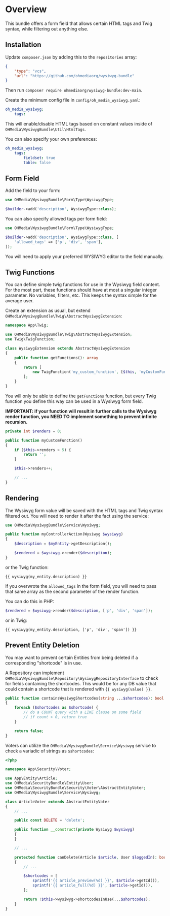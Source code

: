 # Overview

This bundle offers a form field that allows certain HTML tags and Twig syntax,
while filtering out anything else.

## Installation

Update `composer.json` by adding this to the `repositories` array:

```json
{
    "type": "vcs",
    "url": "https://github.com/ohmediaorg/wysiwyg-bundle"
}
```

Then run `composer require ohmediaorg/wysiwyg-bundle:dev-main`.

Create the minimum config file in `config/oh_media_wysiwyg.yaml`:

```yaml
oh_media_wysiwyg:
    tags:
```

This will enable/disable HTML tags based on constant values inside of
`OHMedia\WysiwygBundle\Util\HtmlTags`.

You can also specify your own preferences:

```yaml
oh_media_wysiwyg:
    tags:
        fieldset: true
        table: false
```

## Form Field

Add the field to your form:

```php
use OHMedia\WysiwygBundle\Form\Type\WysiwygType;

$builder->add('description', WysiwygType::class);
```

You can also specify allowed tags per form field:

```php
use OHMedia\WysiwygBundle\Form\Type\WysiwygType;

$builder->add('description', WysiwygType::class, [
    'allowed_tags' => ['p', 'div', 'span'],
]);
```

You will need to apply your preferred WYSIWYG editor to the field manually.

## Twig Functions

You can define simple twig functions for use in the Wysiwyg field content. For
the most part, these functions should have at most a singular integer parameter.
No variables, filters, etc. This keeps the syntax simple for the average user.

Create an extension as usual, but extend
`OHMedia\WysiwygBundle\Twig\AbstractWysiwygExtension`:

```php
namespace App\Twig;

use OHMedia\WysiwygBundle\Twig\AbstractWysiwygExtension;
use Twig\TwigFunction;

class WysiwygExtension extends AbstractWysiwygExtension
{
    public function getFunctions(): array
    {
        return [
            new TwigFunction('my_custom_function', [$this, 'myCustomFunction']),
        ];
    }
}
```

You will only be able to define the `getFunctions` function, but every Twig
function you define this way can be used in a Wysiwyg form field.

**IMPORTANT: if your function will result in further calls to the Wysiwyg render
function, you NEED TO implement something to prevent infinite recursion.**

```php
private int $renders = 0;

public function myCustomFunction()
{
    if ($this->renders > 5) {
        return '';
    }

    $this->renders++;

    // ...
}
```

## Rendering

The Wysiwyg form value will be saved with the HTML tags and Twig syntax filtered
out. You will need to render it after the fact using the service:

```php
use OHMedia\WysiwygBundle\Service\Wysiwyg;

public function myControllerAction(Wysiwyg $wysiwyg)
{
    $description = $myEntity->getDescription();

    $rendered = $wysiwyg->render($description);
}
```

or the Twig function:

```twig
{{ wysiwyg(my_entity.description) }}
```

If you overwrote the `allowed_tags` in the form field, you will need to pass
that same array as the second parameter of the render function.

You can do this in PHP:

```php
$rendered = $wysiwyg->render($description, ['p', 'div', 'span']);
```

or in Twig:

```twig
{{ wysiwyg(my_entity.description, ['p', 'div', 'span']) }}
```

## Prevent Entity Deletion

You may want to prevent certain Entities from being deleted if a corresponding
"shortcode" is in use.

A Repository can implement `OHMedia\WysiwygBundle\Repository\WysiwygRepositoryInterface`
to check for fields containing the shortcodes. This would be for any DB value
that could contain a shortcode that is rendered with `{{ wysiwyg(value) }}`.

```php
public function containsWysiwygShortcodes(string ...$shortcodes): bool
{
    foreach ($shortcodes as $shortcode) {
        // do a COUNT query with a LIKE clause on some field
        // if count > 0, return true
    }

    return false;
}
```

Voters can utilize the `OHMedia\WysiwygBundle\Service\Wysiwyg` service to check
a variadic of strings as `$shortcodes`:

```php
<?php

namespace App\Security\Voter;

use App\Entity\Article;
use OHMedia\SecurityBundle\Entity\User;
use OHMedia\SecurityBundle\Security\Voter\AbstractEntityVoter;
use OHMedia\WysiwygBundle\Service\Wysiwyg;

class ArticleVoter extends AbstractEntityVoter
{
    // ...

    public const DELETE = 'delete';

    public function __construct(private Wysiwyg $wysiwyg)
    {
    }

    // ...

    protected function canDelete(Article $article, User $loggedIn): bool
    {
        // ...

        $shortcodes = [
            sprintf('{{ article_preview(%d) }}', $article->getId()),
            sprintf('{{ article_full(%d) }}', $article->getId()),
        ];

        return !$this->wysiwyg->shortcodesInUse(...$shortcodes);
    }
}
```
